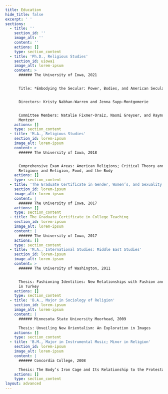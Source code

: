 ```yaml
---
title: Education
hide_title: false
excerpt: ' '
sections:
  - title: ''
    section_id: ''
    image_alt: ''
    content: ''
    actions: []
    type: section_content
  - title: 'Ph.D., Religious Studies'
    section_id: uiowa1
    image_alt: lorem-ipsum
    content: >
      ###### The University of Iowa, 2021


      Title: *Embodying the Secular: Power, Bodies, and American Secularism*


      Directors: Kristy Nabhan-Warren and Jenna Supp-Montgomerie


      Committee Members: Natalie Fixmer-Oraiz, Naomi Greyser, and Raymond
      Mentzer
    actions: []
    type: section_content
  - title: 'M.A., Religious Studies'
    section_id: lorem-ipsum
    image_alt: lorem-ipsum
    content: >
      ###### The University of Iowa, 2018


      Comprehensive Exam Areas: American Religions; Critical Theory and
      Religion; and Religion, Food, and the Body
    actions: []
    type: section_content
  - title: 'The Graduate Certificate in Gender, Women’s, and Sexuality Studies'
    section_id: lorem-ipsum
    image_alt: lorem-ipsum
    content: |
      ###### The University of Iowa, 2017
    actions: []
    type: section_content
  - title: The Graduate Certificate in College Teaching
    section_id: lorem-ipsum
    image_alt: lorem-ipsum
    content: |
      ###### The University of Iowa, 2017
    actions: []
    type: section_content
  - title: 'M.A., International Studies: Middle East Studies'
    section_id: lorem-ipsum
    image_alt: lorem-ipsum
    content: >
      ###### The University of Washington, 2011


      Thesis: Fashioning Identities: New Relationships with Fashion and Modesty
      in Turkey
    actions: []
    type: section_content
  - title: 'B.A., Major in Sociology of Religion'
    section_id: lorem-ipsum
    image_alt: lorem-ipsum
    content: |
      ###### Minnesota State University Moorhead, 2009

      Thesis: Unveiling New Orientalism: An Exploration in Images
    actions: []
    type: section_content
  - title: 'B.M., Major in Instrumental Music; Minor in Religion'
    section_id: lorem-ipsum
    image_alt: lorem-ipsum
    content: |
      ###### Concordia College, 2008

      Thesis: The Body’s Iron Cage and Its Relationship to the Protestant Ethic
    actions: []
    type: section_content
layout: advanced
---
```


